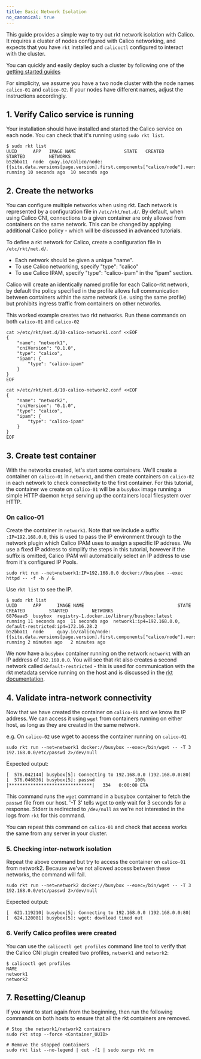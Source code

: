 ```yaml
---
title: Basic Network Isolation
no_canonical: true
---
```


This guide provides a simple way to try out rkt network isolation with Calico.
It requires a cluster of nodes configured with Calico networking, and expects
that you have `rkt` installed and `calicoctl` configured to interact with the
cluster.

You can quickly and easily deploy such a cluster by following one of the
[getting started guides]({{site.baseurl}}/{{page.version}}/getting-started/rkt#installation-guides)

For simplicity, we assume you have a two node cluster with the node names
`calico-01` and `calico-02`.  If your nodes have different names, adjust the
instructions accordingly.

## 1. Verify Calico service is running

Your installation should have installed and started the Calico service on each node.  You
can check that it's running using `sudo rkt list`.

```shell
$ sudo rkt list
UUID      APP	IMAGE NAME                  STATE   CREATED         STARTED         NETWORKS
b52bba11  node  quay.io/calico/node:{{site.data.versions[page.version].first.components["calico/node"].version}}  running 10 seconds ago  10 seconds ago
```

## 2. Create the networks

You can configure multiple networks when using rkt. Each network is represented by a configuration file in
`/etc/rkt/net.d/`. By default, when using Calico CNI, connections to a given container are only allowed
from containers on the same network. This can be changed by applying additional Calico policy - which will
be discussed in advanced tutorials.

To define a rkt network for Calico, create a configuration file in `/etc/rkt/net.d/`.

- Each network should be given a unique "name".
- To use Calico networking, specify "type": "calico"
- To use Calico IPAM, specify "type": "calico-ipam" in the "ipam" section.

Calico will create an identically named profile for each Calico-rkt network, by
default the policy specified in the profile allows full communication between containers within the same
network (i.e. using the same profile) but prohibits ingress traffic from containers
on other networks.

This worked example creates two rkt networks. Run these commands on both `calico-01` and `calico-02`

```shell
cat >/etc/rkt/net.d/10-calico-network1.conf <<EOF
{
    "name": "network1",
    "cniVersion": "0.1.0",
    "type": "calico",
    "ipam": {
        "type": "calico-ipam"
    }
}
EOF

cat >/etc/rkt/net.d/10-calico-network2.conf <<EOF
{
    "name": "network2",
    "cniVersion": "0.1.0",
    "type": "calico",
    "ipam": {
        "type": "calico-ipam"
    }
}
EOF
```

## 3. Create test container

With the networks created, let's start some containers. We'll create a
container on `calico-01` in `network1`, and then create containers on `calico-02`
in each network to check connectivity to the first container.  For this tutorial,
the container we create on `calico-01` will be a `busybox` image running a simple HTTP daemon `httpd`
serving up the containers local filesystem over HTTP.

### On calico-01

Create the container in `network1`.  Note that we include a suffix `:IP=192.168.0.0`, this
is used to pass the IP environment through to the network plugin which
Calico IPAM uses to assign a specific IP address.  We use a fixed IP address to
simplify the steps in this tutorial, however if the suffix is omitted, Calico IPAM will
automatically select an IP address to use from it's configured IP Pools.

```shell
sudo rkt run --net=network1:IP=192.168.0.0 docker://busybox --exec httpd -- -f -h / &
```

Use `rkt list` to see the IP.

```shell
$ sudo rkt list
UUID      APP      IMAGE NAME                                   STATE   CREATED         STARTED         NETWORKS
6876aae5  busybox  registry-1.docker.io/library/busybox:latest  running 11 seconds ago  11 seconds ago  network1:ip4=192.168.0.0, default-restricted:ip4=172.16.28.2
b52bba11  node     quay.io/calico/node:{{site.data.versions[page.version].first.components["calico/node"].version}}                   running 2 minutes ago   2 minutes ago
```

We now have a `busybox` container running on the network `network1` with an IP
address of `192.168.0.0`.  You will see that rkt also creates a second network
called `default-restricted` - this is used for communication with the rkt
metadata service running on the host and is discussed in the
[rkt documentation](https://github.com/coreos/rkt/blob/master/Documentation/networking/overview.md#the-default-restricted-network).

## 4. Validate intra-network connectivity

Now that we have created the container on `calico-01` and we know its IP address.
We can access it using `wget` from containers running on
either host, as long as they are created in the same network.

e.g. On `calico-02` use wget to access the container running on `calico-01`

```shell
sudo rkt run --net=network1 docker://busybox --exec=/bin/wget -- -T 3 192.168.0.0/etc/passwd 2>/dev/null
```

Expected output:

```shell
[  576.042144] busybox[5]: Connecting to 192.168.0.0 (192.168.0.0:80)
[  576.046836] busybox[5]: passwd               100% |*******************************|   334   0:00:00 ETA
```

This command runs the `wget` command in a busybox container to fetch the `passwd` file from our host.
'-T 3' tells wget to only wait for 3 seconds for a response. Stderr is redirected to `/dev/null` as we're
not interested in the logs from `rkt` for this command.

You can repeat this command on `calico-01` and check that access works the same
from any server in your cluster.

### 5. Checking inter-network isolation

Repeat the above command but try to access the container on `calico-01` from network2.
Because we've not allowed access between these networks, the command will fail.

```shell
sudo rkt run --net=network2 docker://busybox --exec=/bin/wget -- -T 3 192.168.0.0/etc/passwd 2>/dev/null
```

Expected output:

```shell
[  621.119210] busybox[5]: Connecting to 192.168.0.0 (192.168.0.0:80)
[  624.120081] busybox[5]: wget: download timed out
```

### 6. Verify Calico profiles were created

You can use the `calicoctl get profiles` command line tool to verify that the Calico CNI
plugin created two profiles, `network1` and `network2`:

```shell
$ calicoctl get profiles
NAME
network1
network2
```

## 7. Resetting/Cleanup

If you want to start again from the beginning, then run the following commands on both hosts to ensure that all the rkt containers are removed.

```shell
# Stop the network1/network2 containers
sudo rkt stop --force <Container_UUID>

# Remove the stopped containers
sudo rkt list --no-legend | cut -f1 | sudo xargs rkt rm
```

